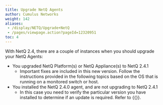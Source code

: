 ```yaml
---
title: Upgrade NetQ Agents
author: Cumulus Networks
weight: 142
aliases:
 - /display/NETQ/Upgrade+NetQ
 - /pages/viewpage.action?pageId=12320951
toc: 4
---
```

With NetQ 2.4, there are a couple of instances when you should upgrade your NetQ Agents:

- You upgraded NetQ Platform(s) or NetQ Appliance(s) to NetQ 2.4.1
    - Important fixes are included in this new version. Follow the instructions provided in the following topics based on the OS that is running on a monitored switch or host.
- You installed the NetQ 2.4.0 agent, and are not upgrading to NetQ 2.4.1
    - In this case you need to verify the particular version you have installed to determine if an update is required. Refer to {{<link title="Update NetQ 2.4.0 Agents">}}.
